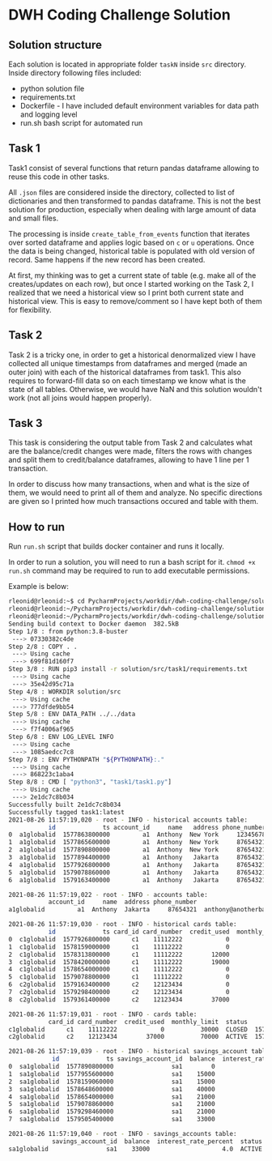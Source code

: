 # DWH Coding Challenge Solution

## Solution structure

Each solution is located in appropriate folder `taskN` inside `src` directory.
Inside directory following files included:
* python solution file
* requirements.txt
* Dockerfile - I have included default environment variables for data path and logging level
* run.sh bash script for automated run

## Task 1

Task1 consist of several functions that return pandas dataframe allowing to reuse this code in other tasks.

All `.json` files are considered inside the directory, collected to list of dictionaries and then transformed to pandas dataframe.
This is not the best solution for production, especially when dealing with large amount of data and small files.

The processing is inside `create_table_from_events` function that iterates over sorted dataframe and applies logic based on `c` or `u` operations.
Once the data is being changed, historical table is populated with old version of record. Same happens if the new record has been created.

At first, my thinking was to get a current state of table (e.g. make all of the creates/updates on each row), 
but once I started working on the Task 2, I realized that we need a historical view so I print both current state and historical view. 
This is easy to remove/comment so I have kept both of them for flexibility.

## Task 2

Task 2 is a tricky one, in order to get a historical denormalized view I have collected all unique timestamps from dataframes
and merged (made an outer join) with each of the historical dataframes from task1.
This also requires to forward-fill data so on each timestamp we know what is the state of all tables. 
Otherwise, we would have NaN and this solution wouldn't work (not all joins would happen properly).


## Task 3

This task is considering the output table from Task 2 and calculates what are the balance/credit changes were made, 
filters the rows with changes and split them to credit/balance dataframes, allowing to have 1 line per 1 transaction.

In order to discuss how many transactions, when and what is the size of them, we would need to print all of them and analyze.
No specific directions are given so I printed how much transactions occured and table with them. 


## How to run

Run `run.sh` script that builds docker container and runs it locally.

In order to run a solution, you will need to run a bash script for it.
`chmod +x run.sh` command may be required to run to add executable permissions.

Example is below:


```bash
rleonid@rleonid:~$ cd PycharmProjects/workdir/dwh-coding-challenge/solution/src/task1
rleonid@rleonid:~/PycharmProjects/workdir/dwh-coding-challenge/solution/src/task1$ chmod +x run.sh 
rleonid@rleonid:~/PycharmProjects/workdir/dwh-coding-challenge/solution/src/task1$ ./run.sh 
Sending build context to Docker daemon  382.5kB
Step 1/8 : from python:3.8-buster
 ---> 07330382c4de
Step 2/8 : COPY . .
 ---> Using cache
 ---> 699f81d160f7
Step 3/8 : RUN pip3 install -r solution/src/task1/requirements.txt
 ---> Using cache
 ---> 35e42d95c71a
Step 4/8 : WORKDIR solution/src
 ---> Using cache
 ---> 777dfde9bb54
Step 5/8 : ENV DATA_PATH ../../data
 ---> Using cache
 ---> f7f4006af965
Step 6/8 : ENV LOG_LEVEL INFO
 ---> Using cache
 ---> 1085aedcc7c8
Step 7/8 : ENV PYTHONPATH "${PYTHONPATH}:."
 ---> Using cache
 ---> 868223c1aba4
Step 8/8 : CMD [ "python3", "task1/task1.py"]
 ---> Using cache
 ---> 2e1dc7c8b034
Successfully built 2e1dc7c8b034
Successfully tagged task1:latest
2021-08-26 11:57:19,020 - root - INFO - historical accounts table:
           id             ts account_id     name   address phone_number                    email savings_account_id card_id
0  a1globalid  1577863800000         a1  Anthony  New York     12345678     anthony@somebank.com                NaN     NaN
1  a1globalid  1577865600000         a1  Anthony  New York     87654321     anthony@somebank.com                NaN     NaN
2  a1globalid  1577890800000         a1  Anthony  New York     87654321     anthony@somebank.com                sa1     NaN
3  a1globalid  1577894400000         a1  Anthony   Jakarta     87654321  anthony@anotherbank.com                sa1     NaN
4  a1globalid  1577926800000         a1  Anthony   Jakarta     87654321  anthony@anotherbank.com                sa1      c1
5  a1globalid  1579078860000         a1  Anthony   Jakarta     87654321  anthony@anotherbank.com                sa1        
6  a1globalid  1579163400000         a1  Anthony   Jakarta     87654321  anthony@anotherbank.com                sa1      c2

2021-08-26 11:57:19,022 - root - INFO - accounts table:
           account_id     name  address phone_number                    email             ts savings_account_id card_id
a1globalid         a1  Anthony  Jakarta     87654321  anthony@anotherbank.com  1579163400000                sa1      c2

2021-08-26 11:57:19,030 - root - INFO - historical cards table:
           id             ts card_id card_number  credit_used  monthly_limit   status
0  c1globalid  1577926800000      c1    11112222            0          30000  PENDING
1  c1globalid  1578159000000      c1    11112222            0          30000   ACTIVE
2  c1globalid  1578313800000      c1    11112222        12000          30000   ACTIVE
3  c1globalid  1578420000000      c1    11112222        19000          30000   ACTIVE
4  c1globalid  1578654000000      c1    11112222            0          30000   ACTIVE
5  c1globalid  1579078800000      c1    11112222            0          30000   CLOSED
6  c2globalid  1579163400000      c2    12123434            0          70000  PENDING
7  c2globalid  1579298400000      c2    12123434            0          70000   ACTIVE
8  c2globalid  1579361400000      c2    12123434        37000          70000   ACTIVE

2021-08-26 11:57:19,031 - root - INFO - cards table:
           card_id card_number  credit_used  monthly_limit  status             ts
c1globalid      c1    11112222            0          30000  CLOSED  1579078800000
c2globalid      c2    12123434        37000          70000  ACTIVE  1579361400000

2021-08-26 11:57:19,039 - root - INFO - historical savings_account table:
            id             ts savings_account_id  balance  interest_rate_percent  status
0  sa1globalid  1577890800000                sa1        0                    1.5  ACTIVE
1  sa1globalid  1577955600000                sa1    15000                    1.5  ACTIVE
2  sa1globalid  1578159060000                sa1    15000                    3.0  ACTIVE
3  sa1globalid  1578648600000                sa1    40000                    3.0  ACTIVE
4  sa1globalid  1578654000000                sa1    21000                    3.0  ACTIVE
5  sa1globalid  1579078860000                sa1    21000                    1.5  ACTIVE
6  sa1globalid  1579298460000                sa1    21000                    4.0  ACTIVE
7  sa1globalid  1579505400000                sa1    33000                    4.0  ACTIVE

2021-08-26 11:57:19,040 - root - INFO - savings_accounts table:
            savings_account_id  balance  interest_rate_percent  status             ts
sa1globalid                sa1    33000                    4.0  ACTIVE  1579505400000
```

